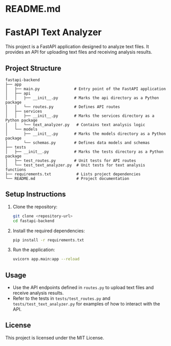 # README.md

# FastAPI Text Analyzer

This project is a FastAPI application designed to analyze text files. It provides an API for uploading text files and receiving analysis results.

## Project Structure

```
fastapi-backend
├── app
│   ├── main.py               # Entry point of the FastAPI application
│   ├── api
│   │   ├── __init__.py       # Marks the api directory as a Python package
│   │   └── routes.py         # Defines API routes
│   ├── services
│   │   ├── __init__.py       # Marks the services directory as a Python package
│   │   └── text_analyzer.py   # Contains text analysis logic
│   └── models
│       ├── __init__.py       # Marks the models directory as a Python package
│       └── schemas.py        # Defines data models and schemas
├── tests
│   ├── __init__.py           # Marks the tests directory as a Python package
│   ├── test_routes.py        # Unit tests for API routes
│   └── test_text_analyzer.py  # Unit tests for text analysis functions
├── requirements.txt           # Lists project dependencies
└── README.md                  # Project documentation
```

## Setup Instructions

1. Clone the repository:
   ```bash
   git clone <repository-url>
   cd fastapi-backend
   ```

2. Install the required dependencies:
   ```bash
   pip install -r requirements.txt
   ```

3. Run the application:
   ```bash
   uvicorn app.main:app --reload
   ```

## Usage

- Use the API endpoints defined in `routes.py` to upload text files and receive analysis results.
- Refer to the tests in `tests/test_routes.py` and `tests/test_text_analyzer.py` for examples of how to interact with the API.

## License

This project is licensed under the MIT License.